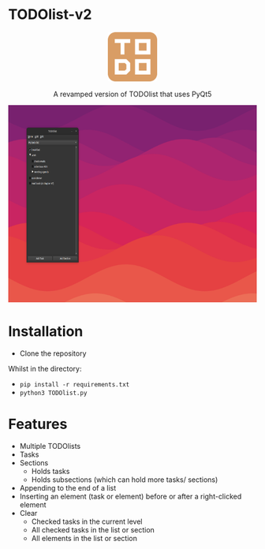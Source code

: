 # TODOlist-v2

<p align="center">
  <img src="./icon.png" height="100px"/>
</p>

<p align="center">
  A revamped version of TODOlist that uses PyQt5
</p>

<img src="./screenshot.png" height="400px" />

# Installation

* Clone the repository

Whilst in the directory:
* `pip install -r requirements.txt`
* `python3 TODOlist.py`

# Features

* Multiple TODOlists
* Tasks
* Sections
  * Holds tasks
  * Holds subsections (which can hold more tasks/ sections)
* Appending to the end of a list
* Inserting an element (task or element) before or after a right-clicked element
* Clear
  * Checked tasks in the current level
  * All checked tasks in the list or section
  * All elements in the list or section
